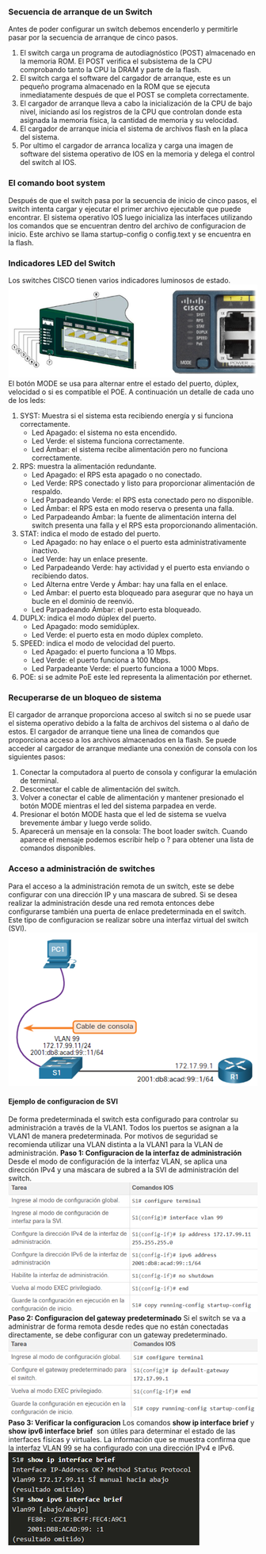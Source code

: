 ### Secuencia de arranque de un Switch
Antes de poder configurar un switch debemos encenderlo y permitirle pasar por la secuencia de arranque de cinco pasos.
1. El switch carga un programa de autodiagnóstico (POST) almacenado en la memoria ROM. El POST verifica el subsistema de la CPU comprobando tanto la CPU la DRAM y parte de la flash.
2. El switch carga el software del cargador de arranque, este es un pequeño programa almacenado en la ROM que se ejecuta inmediatamente después de que el POST se completa correctamente.
3. El cargador de arranque lleva a cabo la inicialización de la CPU de bajo nivel, iniciando así los registros de la CPU que controlan donde esta asignada la memoria física, la cantidad de memoria y su velocidad.
4. El cargador de arranque inicia el sistema de archivos flash en la placa del sistema.
5. Por ultimo el cargador de arranca localiza y carga una imagen de software del sistema operativo de IOS en la memoria y delega el control del switch al IOS.

### El comando boot system
Después de que el switch pasa por la secuencia de inicio de cinco pasos, el switch intenta cargar y ejecutar el primer archivo ejecutable que puede encontrar.
El sistema operativo IOS luego inicializa las interfaces utilizando los comandos que se encuentran dentro del archivo de configuracion de inicio. Este archivo se llama startup-config o config.text y se encuentra en la flash.

### Indicadores LED del Switch
Los switches CISCO tienen varios indicadores luminosos de estado.
![](../../Images/Pasted%20image%2020231204203146.png)
El botón MODE se usa para alternar entre el estado del puerto, dúplex, velocidad o si es compatible el POE.
A continuación un detalle de cada uno de los leds:
1. SYST: Muestra si el sistema esta recibiendo energía y si funciona correctamente.
	- Led Apagado: el sistema no esta encendido.
	- Led Verde: el sistema funciona correctamente.
	- Led Ámbar: el sistema recibe alimentación pero no funciona correctamente.
2. RPS: muestra la alimentación redundante.
	- Led Apagado: el RPS esta apagado o no conectado.
	- Led Verde: RPS conectado y listo para proporcionar alimentación de respaldo.
	- Led Parpadeando Verde: el RPS esta conectado pero no disponible.
	- Led Ámbar: el RPS esta en modo reserva o presenta una falla.
	- Led Parpadeando Ámbar: la fuente de alimentación interna del switch presenta una falla y el RPS esta proporcionando alimentación.
3. STAT: indica el modo de estado del puerto.
	- Led Apagado: no hay enlace o el puerto esta administrativamente inactivo.
	- Led Verde: hay un enlace presente.
	- Led Parpadeando Verde: hay actividad y el puerto esta enviando o recibiendo datos.
	- Led Alterna entre Verde y Ámbar: hay una falla en el enlace.
	- Led Ámbar: el puerto esta bloqueado para asegurar que no haya un bucle en el dominio de reenvió.
	- Led Parpadeando Ámbar: el puerto esta bloqueado.
4. DUPLX: indica el modo dúplex del puerto.
	- Led Apagado: modo semidúplex.
	- Led Verde: el puerto esta en modo dúplex completo.
5. SPEED: indica el modo de velocidad del puerto.
	- Led Apagado: el puerto funciona a 10 Mbps.
	- Led Verde: el puerto funciona a 100 Mbps.
	- Led Parpadeante Verde: el puerto funciona a 1000 Mbps.
6. POE: si se admite PoE este led representa la alimentación por ethernet.

### Recuperarse de un bloqueo de sistema
El cargador de arranque proporciona acceso al switch si no se puede usar el sistema operativo debido a la falta de archivos del sistema o al daño de estos. 
El cargador de arranque tiene una linea de comandos que proporciona acceso a los archivos almacenados en la flash.
Se puede acceder al cargador de arranque mediante una conexión de consola con los siguientes pasos:
1. Conectar la computadora al puerto de consola y configurar la emulación de terminal.
2. Desconectar el cable de alimentación del switch.
3. Volver a conectar el cable de alimentación y mantener presionado el botón MODE mientras el led del sistema parpadea en verde.
4. Presionar el botón MODE hasta que el led de sistema se vuelva brevemente ámbar y luego verde solido.
5. Aparecerá un mensaje en la consola: The boot loader switch.
Cuando aparece el mensaje podemos escribir help o ? para obtener una lista de comandos disponibles.

### Acceso a administración de switches
Para el acceso a la administración remota de un switch, este se debe configurar con una dirección IP y una mascara de subred. Si se desea realizar la administración desde una red remota entonces debe configurarse también una puerta de enlace predeterminada en el switch. Este tipo de configuracion se realizar sobre una interfaz virtual del switch (SVI).
![](../../Images/Pasted%20image%2020231204205327.png)
#### Ejemplo de configuracion de SVI
De forma predeterminada el switch esta configurado para controlar su administración a través de la VLAN1. Todos los puertos se asignan a la VLAN1 de manera predeterminada.
Por motivos de seguridad se recomienda utilizar una VLAN distinta a la VLAN1 para la VLAN de administración.
**Paso 1: Configuracion de la interfaz de administración**
Desde el modo de configuración de la interfaz VLAN, se aplica una dirección IPv4 y una máscara de subred a la SVI de administración del switch.
![](../../Images/Pasted%20image%2020231204205846.png)
**Paso 2: Configuracion del gateway predeterminado**
Si el switch se va a administrar de forma remota desde redes que no están conectadas directamente, se debe configurar con un gateway predeterminado.
![](../../Images/Pasted%20image%2020231204205931.png)
**Paso 3: Verificar la configuracion**
Los comandos **show ip interface brief** y **show ipv6 interface brief**  son útiles para determinar el estado de las interfaces físicas y virtuales. La información que se muestra confirma que la interfaz VLAN 99 se ha configurado con una dirección IPv4 e IPv6.
![](../../Images/Pasted%20image%2020231204210036.png)
